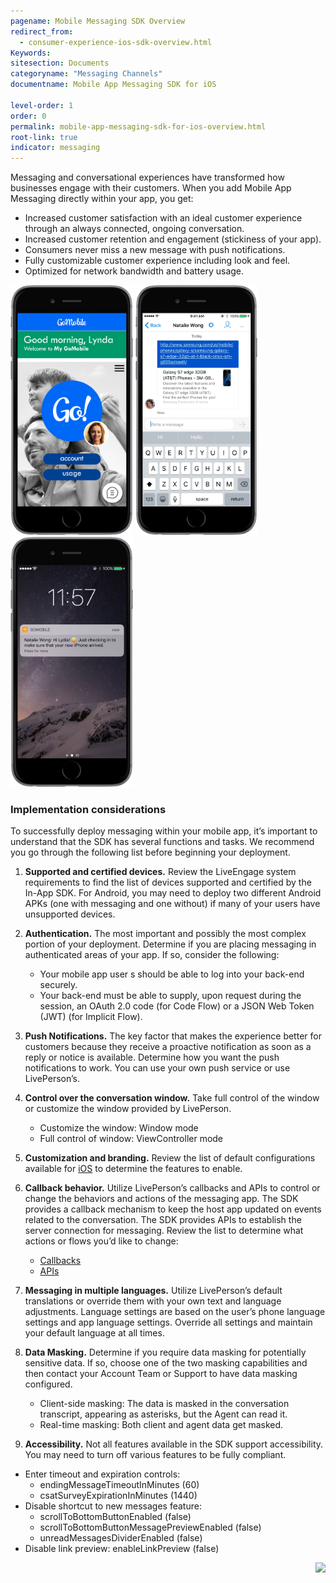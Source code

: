 ```yaml
---
pagename: Mobile Messaging SDK Overview
redirect_from:
  - consumer-experience-ios-sdk-overview.html
Keywords:
sitesection: Documents
categoryname: "Messaging Channels"
documentname: Mobile App Messaging SDK for iOS

level-order: 1
order: 0
permalink: mobile-app-messaging-sdk-for-ios-overview.html
root-link: true
indicator: messaging
---
```


Messaging and conversational experiences have transformed how businesses engage with their customers. When you add Mobile App Messaging directly within your app, you get:

- Increased customer satisfaction with an ideal customer experience through an always connected, ongoing conversation.
- Increased customer retention and engagement (stickiness of your app).
- Consumers never miss a new message with push notifications.
- Fully customizable customer experience including look and feel.
- Optimized for network bandwidth and battery usage.

<img src="img/inappoverview1.png" alt="InAppOverview1" style="width:auto;max-height:400px;"> <img src="img/inappoverview2.png" alt="InAppOverview2" style="width:auto;max-height:400px;"> <img src="img/inappoverview3.png" alt="InAppOverview3" style="width:auto;max-height:400px;">

### Implementation considerations 

To successfully deploy messaging within your mobile app, it’s important to understand that the SDK has several functions and tasks. We recommend you go through the following list before beginning your deployment.

1. **Supported and certified devices.** Review the LiveEngage system requirements to find the list of devices supported and certified by the In-App SDK. For Android, you may need to deploy two different Android APKs (one with messaging and one without) if many of your users have unsupported devices.  
   
2. **Authentication.** The most important and possibly the most complex portion of your deployment. Determine if you are placing messaging in authenticated areas of your app.  If so, consider the following:  

   - Your mobile app user s should be able to log into your back-end securely.
   - Your back-end must be able to supply, upon request during the session, an OAuth 2.0 code (for Code Flow) or a JSON Web Token (JWT) (for Implicit Flow). 

3. **Push Notifications.**  The key factor that makes the experience better for customers because they receive a proactive notification as soon as a reply or notice is available. Determine how you want the push notifications to work. You can use your own push service or use LivePerson’s. 

4. **Control over the conversation window.** Take full control of the window or customize the window provided by LivePerson. 

   - Customize the window: Window mode
   - Full control of window: ViewController mode

5. **Customization and branding.** Review the list of default configurations available for [iOS](/consumer-experience-ios-sdk-configuring-the-sdk.html) to determine the features to enable.  

6. **Callback behavior.**  Utilize LivePerson’s callbacks and APIs to control or change the behaviors and actions of the messaging app. The SDK provides a callback mechanism to keep the host app updated on events related to the conversation. The SDK provides APIs to establish the server connection for messaging. Review the list to determine what actions or flows you’d like to change:  

   - [Callbacks](consumer-experience-ios-sdk-callbacks-index.html)
   - [APIs](consumer-experience-ios-sdk-initialize.html)


7. **Messaging in multiple languages.** Utilize LivePerson’s default translations or override them with your own text and language adjustments.  Language settings are based on the user’s phone language settings and app language settings. Override all settings and maintain your default language at all times. 

8. **Data Masking.** Determine if you require data masking for potentially sensitive data. If so, choose one of the two masking capabilities and then contact your Account Team or Support to have data masking configured.  

   - Client-side masking: The data is masked in the conversation transcript, appearing as asterisks, but the Agent can read it.
   - Real-time masking: Both client and agent data get masked.

9.  **Accessibility.** Not all features available in the SDK support accessibility. You may need to turn off various features to be fully compliant.  

   - Enter timeout and expiration controls:
     - endingMessageTimeoutInMinutes (60)
     - csatSurveyExpirationInMinutes (1440)
   - Disable shortcut to new messages feature:
     - scrollToBottomButtonEnabled (false)
     - scrollToBottomButtonMessagePreviewEnabled (false)
     - unreadMessagesDividerEnabled (false)
   - Disable link preview: enableLinkPreview (false)


<p style="text-align: right">
<a href="mobile-app-messaging-sdk-for-ios-quick-start.html" center><img src="../../img/btn-mobile-quick-start.png" style="height: 30px; width: auto;"></a><br></p>
